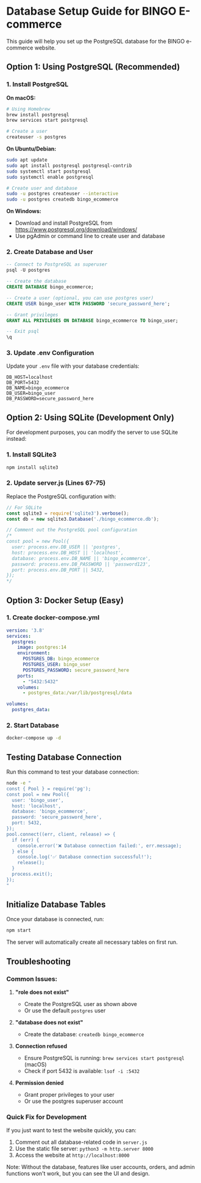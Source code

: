 # Database Setup Guide for BINGO E-commerce

This guide will help you set up the PostgreSQL database for the BINGO e-commerce website.

## Option 1: Using PostgreSQL (Recommended)

### 1. Install PostgreSQL

**On macOS:**
```bash
# Using Homebrew
brew install postgresql
brew services start postgresql

# Create a user
createuser -s postgres
```

**On Ubuntu/Debian:**
```bash
sudo apt update
sudo apt install postgresql postgresql-contrib
sudo systemctl start postgresql
sudo systemctl enable postgresql

# Create user and database
sudo -u postgres createuser --interactive
sudo -u postgres createdb bingo_ecommerce
```

**On Windows:**
- Download and install PostgreSQL from https://www.postgresql.org/download/windows/
- Use pgAdmin or command line to create user and database

### 2. Create Database and User

```sql
-- Connect to PostgreSQL as superuser
psql -U postgres

-- Create the database
CREATE DATABASE bingo_ecommerce;

-- Create a user (optional, you can use postgres user)
CREATE USER bingo_user WITH PASSWORD 'secure_password_here';

-- Grant privileges
GRANT ALL PRIVILEGES ON DATABASE bingo_ecommerce TO bingo_user;

-- Exit psql
\q
```

### 3. Update .env Configuration

Update your `.env` file with your database credentials:

```env
DB_HOST=localhost
DB_PORT=5432
DB_NAME=bingo_ecommerce
DB_USER=bingo_user
DB_PASSWORD=secure_password_here
```

## Option 2: Using SQLite (Development Only)

For development purposes, you can modify the server to use SQLite instead:

### 1. Install SQLite3

```bash
npm install sqlite3
```

### 2. Update server.js (Lines 67-75)

Replace the PostgreSQL configuration with:

```javascript
// For SQLite
const sqlite3 = require('sqlite3').verbose();
const db = new sqlite3.Database('./bingo_ecommerce.db');

// Comment out the PostgreSQL pool configuration
/*
const pool = new Pool({
  user: process.env.DB_USER || 'postgres',
  host: process.env.DB_HOST || 'localhost',
  database: process.env.DB_NAME || 'bingo_ecommerce',
  password: process.env.DB_PASSWORD || 'password123',
  port: process.env.DB_PORT || 5432,
});
*/
```

## Option 3: Docker Setup (Easy)

### 1. Create docker-compose.yml

```yaml
version: '3.8'
services:
  postgres:
    image: postgres:14
    environment:
      POSTGRES_DB: bingo_ecommerce
      POSTGRES_USER: bingo_user
      POSTGRES_PASSWORD: secure_password_here
    ports:
      - "5432:5432"
    volumes:
      - postgres_data:/var/lib/postgresql/data

volumes:
  postgres_data:
```

### 2. Start Database

```bash
docker-compose up -d
```

## Testing Database Connection

Run this command to test your database connection:

```bash
node -e "
const { Pool } = require('pg');
const pool = new Pool({
  user: 'bingo_user',
  host: 'localhost',
  database: 'bingo_ecommerce',
  password: 'secure_password_here',
  port: 5432,
});
pool.connect((err, client, release) => {
  if (err) {
    console.error('❌ Database connection failed:', err.message);
  } else {
    console.log('✅ Database connection successful!');
    release();
  }
  process.exit();
});
"
```

## Initialize Database Tables

Once your database is connected, run:

```bash
npm start
```

The server will automatically create all necessary tables on first run.

## Troubleshooting

### Common Issues:

1. **"role does not exist"**
   - Create the PostgreSQL user as shown above
   - Or use the default `postgres` user

2. **"database does not exist"**
   - Create the database: `createdb bingo_ecommerce`

3. **Connection refused**
   - Ensure PostgreSQL is running: `brew services start postgresql` (macOS)
   - Check if port 5432 is available: `lsof -i :5432`

4. **Permission denied**
   - Grant proper privileges to your user
   - Or use the postgres superuser account

### Quick Fix for Development

If you just want to test the website quickly, you can:

1. Comment out all database-related code in `server.js`
2. Use the static file server: `python3 -m http.server 8000`
3. Access the website at `http://localhost:8000`

Note: Without the database, features like user accounts, orders, and admin functions won't work, but you can see the UI and design.

